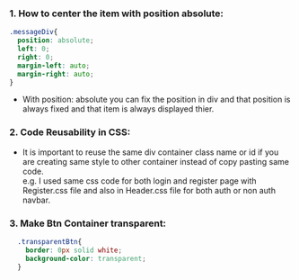 ### 1. How to center the item with position absolute:
```css
.messageDiv{
  position: absolute;
  left: 0;
  right: 0;
  margin-left: auto;
  margin-right: auto;
}
```
* With position: absolute you can fix the position in div and that position is always fixed and that item is always displayed thier.

### 2. Code Reusability in CSS:
* It is important to reuse the same div container class name or id if you are creating same style to other container instead of copy pasting same code. <br>
e.g. I used same css code for both login and register page with Register.css file and also in Header.css file for both auth or non auth navbar.

### 3. Make Btn Container transparent:
```css
  .transparentBtn{
    border: 0px solid white; 
    background-color: transparent;
  }
```
